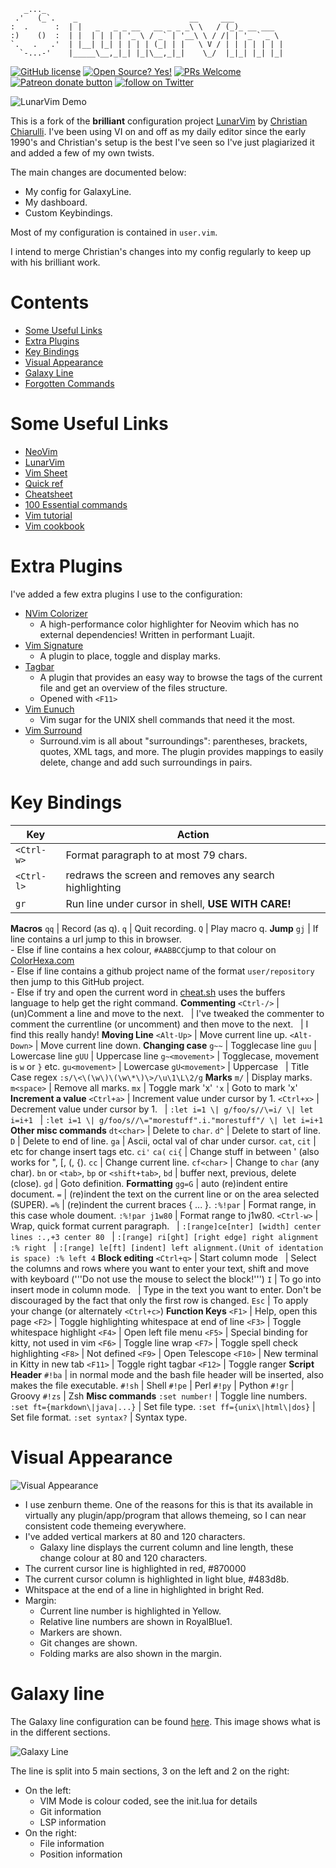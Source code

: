 ```
   _..._
 .'   (_`.    _                         __     ___
:  .      :  | |   _   _ _ __   __ _ _ _\ \   / (_)_ __ ___
:)    ()  :  | |  | | | | '_ \ / _` | '__\ \ / /| | '_ ` _ \
`.   .   .'  | |__| |_| | | | | (_| | |   \ V / | | | | | | |
  `-...-'    |_____\__,_|_| |_|\__,_|_|    \_/  |_|_| |_| |_|
```

<!-- Christian Information -->
<!-- {{{1 -->
[![GitHub license](https://img.shields.io/github/license/ChristianChiarulli/LunarVim)](https://github.com/ChristianChiarulli/LunarVim/blob/master/LICENSE)
[![Open Source? Yes!](https://badgen.net/badge/Open%20Source%20%3F/Yes%21/blue?icon=github)](https://github.com/ChristianChiarulli/lunarvim)
[![PRs Welcome](https://img.shields.io/badge/PRs-welcome-brightgreen.svg?style=flat-square)](http://makeapullrequest.com)
<a href="https://patreon.com/chrisatmachine" title="Donate to this project using Patreon"><img src="https://img.shields.io/badge/patreon-donate-yellow.svg" alt="Patreon donate button" /></a>
<a href="https://twitter.com/intent/follow?screen_name=chrisatmachine"><img src="https://img.shields.io/twitter/follow/chrisatmachine?style=social&logo=twitter" alt="follow on Twitter"></a>
<!-- }}}1 -->

<!-- Main Image -->
<!-- {{{1 -->
![LunarVim Demo](./utils/media/demo.png)
<!-- }}}1 -->

<!-- Introduction -->
<!-- {{{1 -->

This is a fork of the **brilliant** configuration project
[LunarVim](https://github.com/ChristianChiarulli/LunarVim) by [Christian
Chiarulli](https://twitter.com/intent/follow?screen_name=chrisatmachine).
I've been using VI on and off as my daily editor since the early 1990's and
Christian's setup is the best I've seen so I've just plagiarized it and added a
few of my own twists.

The main changes are documented below:

- My config for GalaxyLine.
- My dashboard.
- Custom Keybindings.

Most of my configuration is contained in ```user.vim```.

I intend to merge Christian's changes into my config regularly to keep up with
his brilliant work.

<!-- }}}1 -->

# Contents
<!-- {{{1 -->
- [Some Useful Links](#some-useful-links)
- [Extra Plugins](#extra-plugins)
- [Key Bindings](#key-bindings)
- [Visual Appearance](#visual-appearance)
- [Galaxy Line](#galaxy-line)
- [Forgotten Commands](#forgotten-commands)
<!-- }}}1 -->

# Some Useful Links
  <!-- {{{1 -->
- [NeoVim](https://neovim.io)
- [LunarVim](https://github.com/ChristianChiarulli/LunarVim)
- [Vim Sheet](http://vimsheet.com)
- [Quick ref](http://tnerual.eriogerg.free.fr/vimqrc.html)
- [Cheatsheet](https://paulgorman.org/technical/vim.html)
- [100 Essential commands](https://catswhocode.com/vim-commands/)
- [Vim tutorial](https://www.openvim.com/)
- [Vim cookbook](http://www.oualline.com/vim-cook.html)
<!-- }}}1 -->

# Extra Plugins
<!-- {{{1 -->
I've added a few extra plugins I use to the configuration:

- [NVim Colorizer](https://github.com/norcalli/nvim-colorizer.lua)
  - A high-performance color highlighter for Neovim which has no external dependencies! Written in performant Luajit.
- [Vim Signature](https://github.com/kshenoy/vim-signature)
  - A plugin to place, toggle and display marks.
- [Tagbar](https://github.com/preservim/tagbar)
  - A plugin that provides an easy way to browse the tags of the current file and get an overview of the files structure.
  - Opened with ```<F11>```
- [Vim Eunuch](https://github.com/tpope/vim-eunuch)
  - Vim sugar for the UNIX shell commands that need it the most.
- [Vim Surround](https://github.com/tpope/vim-surround)
  - Surround.vim is all about "surroundings": parentheses, brackets, quotes,
    XML tags, and more. The plugin provides mappings to easily delete, change and add such surroundings in pairs.
<!-- }}}1 -->

# Key Bindings
<!-- {{{1 -->
Key                                    | Action
-------------------------------------- | ---------------------------------
```<Ctrl-w>```                         | Format paragraph to at most 79 chars.
```<Ctrl-l>```                         | redraws the screen and removes any search highlighting
```gr```                               | Run line under cursor in shell, **USE WITH CARE!**
__Macros__
```qq```                               | Record (as q).
```q```                                | Quit recording.
```Q```                                | Play macro q.
__Jump__
```gj```                               | If line contains a url jump to this in browser.<br/>- Else if line contains a hex colour, ```#AABBCC```jump to that colour on [ColorHexa.com](https://www.colorhexa.com)<br/>- Else if line contains a github project name of the format  ```user/repository``` then jump to this GitHub project.<br/>- Else if try and open the current word in [cheat.sh](https://cheat.sh) uses the buffers language to help get the right command.
__Commenting__
```<Ctrl-/>```                         | (un)Comment a line and move to the next.
&nbsp;                                 | I've tweaked the commenter to comment the currentline (or uncomment) and then move to the next.
&nbsp;                                 | I find this really handy!
__Moving Line__
```<Alt-Up>```                         | Move current line up.
```<Alt-Down>```                       | Move current line down.
__Changing case__
```g~~```                              | Togglecase line
```guu```                              | Lowercase line
```gUU```                              | Uppercase line
```g~<movement>```                     | Togglecase, movement is ```w``` or ```}``` etc.
```gu<movement>```                     | Lowercase
```gU<movement>```                     | Uppercase
&nbsp;                                 | Title Case regex ```:s/\<\(\w\)\(\w\*\)\>/\u\1\L\2/g```
__Marks__
```m/```                               | Display marks.
```m<space>```                         | Remove all marks.
```mx```                               | Toggle mark 'x'
```'x```                               | Goto to mark 'x'
__Increment a value__
```<Ctrl+a>```                         | Increment value under cursor by 1.
```<Ctrl+x>```                         | Decrement value under cursor by 1.
&nbsp;                                 | ```:let i=1 \| g/foo/s//\=i/ \| let i=i+1```
&nbsp;                                 | ```:let i=1 \| g/foo/s//\="morestuff".i."morestuff"/ \| let i=i+1```
__Other misc commands__
```dt<char>```                         | Delete to ```char```.
```d^```                               | Delete to start of line.
```D```                                | Delete to end of line.
```ga```                               | Ascii, octal val of char under cursor.
```cat```, ```cit```                   | etc for change insert tags etc.
```ci'``` ```ca(``` ```ci{```          | Change stuff in between ' (also works for ", [, (, {).
```cc```                               | Change current line.
```cf<char>```                         | Change to ```char``` (any char).
```bn``` or ```<tab>```, ```bp``` or ```<shift+tab>```, ```bd```                                  | buffer next, previous, delete (close).
```gd```                               | Goto definition.
__Formatting__
```gg=G```                             | auto (re)indent entire document.
```=```                                | (re)indent the text on the current line or on the area selected (SUPER).
```=%```                               | (re)indent the current braces { ... }.
```:%!par```                           | Format range, in this case whole doument.
```:%!par j1w80```                     | Format range to j1w80.
```<Ctrl-w>```                         | Wrap, quick format current paragraph.
&nbsp;                                 | ```:[range]ce[nter] [width] center lines :.,+3 center 80```
&nbsp;                                 | ```:[range] ri[ght] [right edge] right alignment :% right```
&nbsp;                                 | ```:[range] le[ft] [indent] left alignment.(Unit of identation is space) :% left 4```
__Block editing__
```<Ctrl+q>```                         | Start column mode
&nbsp;                                 | Select the columns and rows where you want to enter your text, shift and move with keyboard ('''Do not use the mouse to select the block!''')
```I```                                | To go into insert mode in column mode.
&nbsp;                                 | Type in the text you want to enter. Don't be discouraged by the fact that only the first row is changed.
```Esc```                              | To apply your change (or alternately ```<Ctrl+c>```)
__Function Keys__
```<F1>```                             | Help, open this page
```<F2>```                             | Toggle highlighting whitespace at end of line
```<F3>```                             | Toggle whitespace highlight
```<F4>```                             | Open left file menu
```<F5>```                             | Special binding for kitty, not used in vim
```<F6>```                             | Toggle line wrap
```<F7>```                             | Toggle spell check highlighting
```<F8>```                             | Not defined
```<F9>```                             | Open Telescope
```<F10>```                            | New terminal in Kitty in new tab
```<F11>```                            | Toggle right tagbar
```<F12>```                            | Toggle ranger
__Script Header__
```#!ba```                             | in normal mode and the bash file header will be inserted, also makes the file executable.
```#!sh```                             | Shell
```#!pe```                             | Perl
```#!py```                             | Python
```#!gr```                             | Groovy
```#!zs```                             | Zsh
__Misc commands__
```:set number!```                     | Toggle line numbers.
```:set ft={markdown\|java|...}```     | Set file type.
```:set ff={unix\|html\|dos}```        | Set file format.
```:set syntax?```                     | Syntax type.
<!-- }}}1 -->

# Visual Appearance
<!-- {{{1 -->
![Visual Appearance](./media/VisualAppearance.png)
- I use zenburn theme.  One of the reasons for this is that its available in virtually
  any plugin/app/program that allows themeing, so I can near consistent code themeing
  everywhere.
- I've added vertical markers at 80 and 120 characters.
  - Galaxy line displays the current column and line length, these change colour at 80 and 120 characters.
- The current cursor line is highlighted in red, #870000
- The current cursor column is highlighted in light blue, #483d8b.
- Whitspace at the end of a line in highlighted in bright Red.
- Margin:
  - Current line number is highlighted in Yellow.
  - Relative line numbers are shown in RoyalBlue1.
  - Markers are shown.
  - Git changes are shown.
  - Folding marks are also shown in the margin.
<!-- }}}1 -->

# Galaxy line
<!-- {{{1 -->
The Galaxy line configuration can be found [here](https://github.com/jimcornmell/LunarVim/blob/master/lua/lv-galaxyline/init.lua).
This image shows what is in the different sections.

![Galaxy Line](./media/GalaxyLine.png)

The line is split into 5 main sections, 3 on the left and 2 on the right:

- On the left:
  - VIM Mode is colour coded, see the init.lua for details
  - Git information
  - LSP information
- On the right:
  - File information
  - Position information
<!-- }}}1 -->

<!-- # Todo -->
<!-- {{{1 -->
<!-- }}}1 -->
